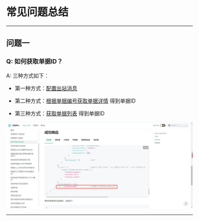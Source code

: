 # 常见问题总结

---
## 问题一

### Q: 如何获取单据ID？

A: 三种方式如下：
- 第一种方式：[配置出站消息](/docs/open-api/outbound-message/outbound-new)

- 第二种方式：[根据单据编号获取单据详情](/docs/open-api/flows/get-forms-details-byCode) 得到单据ID

- 第三种方式：[获取单据列表](/docs/open-api/flows/get-forms-details-byStaff) 得到单据ID

![image](images/从单据列表接口获取单据ID.png)

---